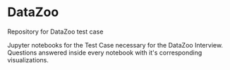 # DataZoo
Repository for DataZoo test case

Jupyter notebooks for the Test Case necessary for the DataZoo Interview. Questions answered inside every notebook with it's corresponding visualizations.
